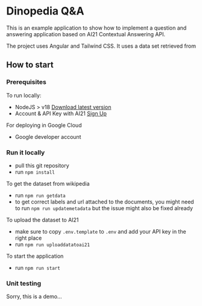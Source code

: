 # Dinopedia Q&A
This is an example application to show how to implement a question and answering application based on AI21 Contextual Answering API. 

The project uses Angular and Tailwind CSS. It uses a data set retrieved from 

## How to start

### Prerequisites
To run locally:
* NodeJS > v18 [Download latest version](https://nodejs.dev/en/download/)
* Account & API Key with AI21 [Sign Up](https://studio.ai21.com/sign-up)

For deploying in Google Cloud
* Google developer account

### Run it locally
* pull this git repository
* run `npm install`

To get the dataset from wikipedia
* run `npm run getdata`
* to get correct labels and url attached to the documents, you might need to run `npm run updatemetadata` but the issue might also be fixed already

To upload the dataset to AI21
* make sure to copy `.env.template` to `.env` and add your API key in the right place
* run `npm run uploaddatatoai21`

To start the application
* run `npm run start`


### Unit testing
Sorry, this is a demo...

